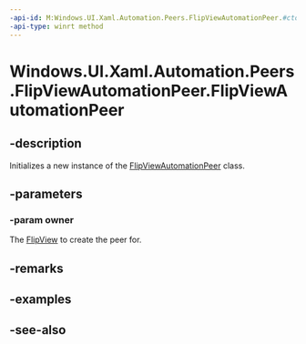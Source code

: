 ```yaml
---
-api-id: M:Windows.UI.Xaml.Automation.Peers.FlipViewAutomationPeer.#ctor(Windows.UI.Xaml.Controls.FlipView)
-api-type: winrt method
---
```


<!-- Method syntax
public FlipViewAutomationPeer(Windows.UI.Xaml.Controls.FlipView owner)
-->

# Windows.UI.Xaml.Automation.Peers.FlipViewAutomationPeer.FlipViewAutomationPeer

## -description
Initializes a new instance of the [FlipViewAutomationPeer](flipviewautomationpeer.md) class.


## -parameters
### -param owner
The [FlipView](../windows.ui.xaml.controls/flipview.md) to create the peer for.

## -remarks

## -examples

## -see-also
